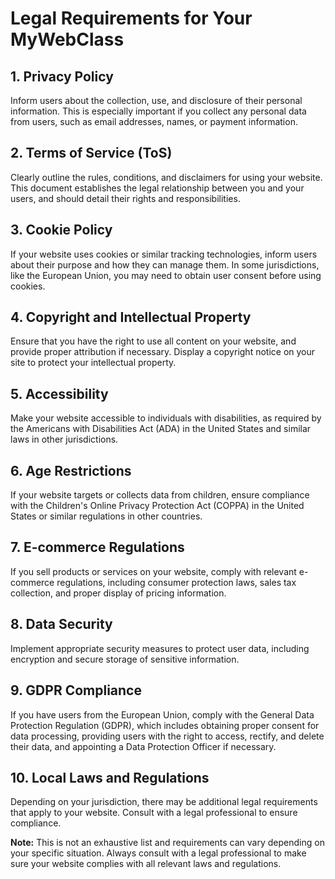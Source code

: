 # Legal Requirements for Your MyWebClass

## 1. Privacy Policy

Inform users about the collection, use, and disclosure of their personal information. This is especially important if you collect any personal data from users, such as email addresses, names, or payment information.

## 2. Terms of Service (ToS)

Clearly outline the rules, conditions, and disclaimers for using your website. This document establishes the legal relationship between you and your users, and should detail their rights and responsibilities.

## 3. Cookie Policy

If your website uses cookies or similar tracking technologies, inform users about their purpose and how they can manage them. In some jurisdictions, like the European Union, you may need to obtain user consent before using cookies.

## 4. Copyright and Intellectual Property

Ensure that you have the right to use all content on your website, and provide proper attribution if necessary. Display a copyright notice on your site to protect your intellectual property.

## 5. Accessibility

Make your website accessible to individuals with disabilities, as required by the Americans with Disabilities Act (ADA) in the United States and similar laws in other jurisdictions.

## 6. Age Restrictions

If your website targets or collects data from children, ensure compliance with the Children's Online Privacy Protection Act (COPPA) in the United States or similar regulations in other countries.

## 7. E-commerce Regulations

If you sell products or services on your website, comply with relevant e-commerce regulations, including consumer protection laws, sales tax collection, and proper display of pricing information.

## 8. Data Security

Implement appropriate security measures to protect user data, including encryption and secure storage of sensitive information.

## 9. GDPR Compliance

If you have users from the European Union, comply with the General Data Protection Regulation (GDPR), which includes obtaining proper consent for data processing, providing users with the right to access, rectify, and delete their data, and appointing a Data Protection Officer if necessary.

## 10. Local Laws and Regulations

Depending on your jurisdiction, there may be additional legal requirements that apply to your website. Consult with a legal professional to ensure compliance.

**Note:** This is not an exhaustive list and requirements can vary depending on your specific situation. Always consult with a legal professional to make sure your website complies with all relevant laws and regulations.
